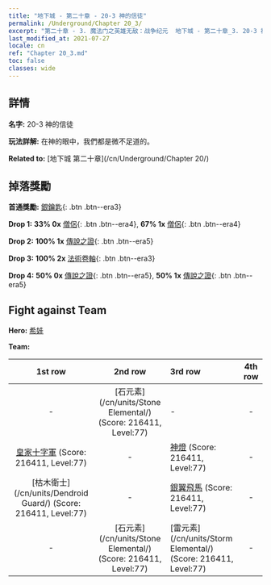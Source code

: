 ```yaml
---
title: "地下城 - 第二十章 - 20-3 神的信徒"
permalink: /Underground/Chapter 20_3/
excerpt: "第二十章 - 3. 魔法门之英雄无敌：战争纪元  地下城 - 第二十章_3. 20-3 神的信徒"
last_modified_at: 2021-07-27
locale: cn
ref: "Chapter 20_3.md"
toc: false
classes: wide
---
```


## 詳情

 **名字:** 20-3 神的信徒

 **玩法詳解:**       在神的眼中，我們都是微不足道的。

 **Related to:** [地下城 第二十章](/cn/Underground/Chapter 20/)

## 掉落獎勵

 **首通獎勵:** [銀鑰匙](/cn/Items/con_693/){: .btn .btn--era3}

 **Drop 1:** **33% 0x** [僧侶](/cn/Items/unt_194/){: .btn .btn--era4}, **67% 1x** [僧侶](/cn/Items/unt_194/){: .btn .btn--era4}

 **Drop 2:** **100% 1x** [傳說之證](/cn/Items/mat_81/){: .btn .btn--era5}

 **Drop 3:** **100% 2x** [法術卷軸](/cn/Items/con_694/){: .btn .btn--era3}

 **Drop 4:** **50% 0x** [傳說之證](/cn/Items/mat_74/){: .btn .btn--era5}, **50% 1x** [傳說之證](/cn/Items/mat_74/){: .btn .btn--era5}


## Fight against Team
 **Hero:** [希娃](/cn/heroes/Shiva/)

 **Team:**


  | 1st row | 2nd row | 3rd row | 4th row |
  |:----:|:----:|:----|:----:|
  | - | [石元素](/cn/units/Stone Elemental/) (Score: 216411, Level:77)  | - | - |
  | [皇家十字軍](/cn/units/Swordsman/) (Score: 216411, Level:77)  | - | [神燈](/cn/units/Genie/) (Score: 216411, Level:77)  | - |
  | [枯木衛士](/cn/units/Dendroid Guard/) (Score: 216411, Level:77)  | - | [銀翼飛馬](/cn/units/Pegasus/) (Score: 216411, Level:77)  | - |
  | - | [石元素](/cn/units/Stone Elemental/) (Score: 216411, Level:77)  | [雷元素](/cn/units/Storm Elemental/) (Score: 216411, Level:77)  | - |


